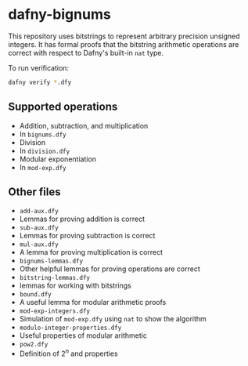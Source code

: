 # dafny-bignums 

This repository uses bitstrings to represent arbitrary precision unsigned integers.
It has formal proofs that the bitstring arithmetic operations are correct
with respect to Dafny's built-in `nat` type.

To run verification:

```sh
dafny verify *.dfy
```

## Supported operations

- Addition, subtraction, and multiplication
 - In `bignums.dfy`
- Division
 - In `division.dfy`
- Modular exponentiation
 - In `mod-exp.dfy`

## Other files
- `add-aux.dfy`
 - Lemmas for proving addition is correct
- `sub-aux.dfy`
 - Lemmas for proving subtraction is correct
- `mul-aux.dfy`
 - A lemma for proving multiplication is correct
- `bignums-lemmas.dfy`
 - Other helpful lemmas for proving operations are correct
- `bitstring-lemmas.dfy`
 - lemmas for working with bitstrings
- `bound.dfy`
 - A useful lemma for modular arithmetic proofs
- `mod-exp-integers.dfy`
 - Simulation of `mod-exp.dfy` using `nat` to show the algorithm
- `modulo-integer-properties.dfy`
 - Useful properties of modular arithmetic 
- `pow2.dfy`
 - Definition of $2^n$ and properties
